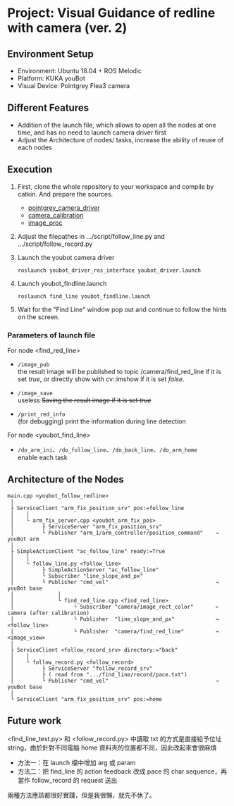 # Project: Visual Guidance of redline with camera (ver. 2)

## Environment Setup
- Environment: Ubuntu 18.04 + ROS Melodic
- Platform: KUKA youBot
- Visual Device: Pointgrey Flea3 camera 

## Different Features
- Addition of the launch file, which allows to open all the nodes at one time, and has no need to launch camera driver first
- Adjust the Architecture of nodes/ tasks, increase the ability of reuse of each nodes

## Execution

1. First, clone the whole repository to your workspace and compile by catkin. And prepare the sources.
    - [pointgrey_camera_driver](http://wiki.ros.org/pointgrey_camera_driver)
    - [camera_calibration](http://wiki.ros.org/camera_calibration)
    - [image_proc](http://wiki.ros.org/image_proc)

2. Adjust the filepathes in .../script/follow_line.py and .../script/follow_record.py

2. Launch the youbot camera driver
    ```
    roslaunch youbot_driver_ros_interface youbot_driver.launch
    ```

3. Launch youbot_findline.launch
    ```
    roslaunch find_line youbot_findline.launch
    ```

4. Wait for the "Find Line" window pop out and continue to follow the hints on the screen.

### Parameters of launch file

For node <find_red_line>

+ ```/image_pub``` <br>
  the result image will be published to topic /camera/find_red_line if it is set <i>true</i>, or directly show with cv::imshow if it is set <i>false</i>.

+ ```/image_save```<br>
  useless <s>Saving the result image if it is set <i>true</i></s>

+ ```/print_red_info```<br>
  (for debugging) print the information during line detection 

For node <youbot_find_line>

+ ```/do_arm_ini```、```/do_follow_line```、```/do_back_line```、```/do_arm_home```<br>
   enable each task
   
   
## Architecture of the Nodes

```
main.cpp <youbot_follow_redline>
 │  
 ├ ServiceClient "arm_fix_position_srv" pos:=follow_line
 │    │
 │    └ arm_fix_server.cpp <youbot_arm_fix_pos>
 │         ├ ServiceServer "arm_fix_position_srv"                 
 │         └ Publisher "arm_1/arm_controller/position_command"    → youBot arm
 │
 ├ SimpleActionClient "ac_follow_line" ready:=True
 │    │
 │    └ follow_line.py <follow_line>
 │         ├ SimpleActionServer "ac_follow_line"
 │         └ Subscriber "line_slope_and_px"
 │         └ Publisher "cmd_vel"                                  → youBot base
 │              │
 │              └ find_red_line.cpp <find_red_line>
 │                   └ Subscriber "camera/image_rect_color"       ← camera (after calibration)
 │                   └ Publisher  "line_slope_and_px"             → <follow_line>
 │                   └ Publisher  "camera/find_red_line"          → <image_view>
 │
 ├ ServiceClient <follow_record_srv> directory:="back"
 │    │
 │    └ follow_record.py <follow_record>
 │         ├ ServiceServer "follow_record_srv"
 │         ├ ( read from ".../find_line/record/pace.txt")
 │         └ Publisher "cmd_vel"                                  → youBot base
 │
 └ ServiceClient "arm_fix_position_srv" pos:=home
``` 

## Future work

<find_line_test.py> 和 <follow_record.py> 中讀取 txt 的方式是直接給予位址 string，由於針對不同電腦 home 資料夾的位置都不同，因此改起來會很麻煩

+ 方法一：在 launch 檔中增加 arg 或 param
+ 方法二：把 find_line 的 action feedback 改成 pace 的 char sequence，再當作 follow_record 的 request 送出

兩種方法應該都很好實踐，但是我很懶，就先不休了。

